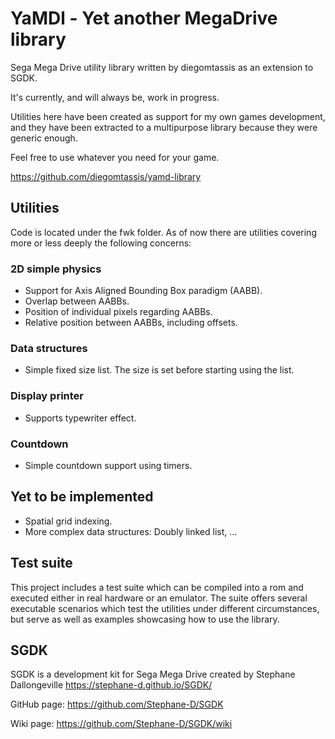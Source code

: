 # YaMDl - Yet another MegaDrive library

Sega Mega Drive utility library written by diegomtassis as an extension to SGDK.

It's currently, and will always be, work in progress.

Utilities here have been created as support for my own games development, and they have been extracted to a multipurpose library because they were generic enough.

Feel free to use whatever you need for your game.

https://github.com/diegomtassis/yamd-library


## Utilities

Code is located under the fwk folder. As of now there are utilities covering more or less deeply the following concerns:

### 2D simple physics

* Support for Axis Aligned Bounding Box paradigm (AABB).
* Overlap between AABBs.
* Position of individual pixels regarding AABBs.
* Relative position between AABBs, including offsets.

### Data structures

* Simple fixed size list. The size is set before starting using the list.


### Display printer

* Supports typewriter effect.


### Countdown

* Simple countdown support using timers.


## Yet to be implemented

* Spatial grid indexing.
* More complex data structures: Doubly linked list, ...


## Test suite

This project includes a test suite which can be compiled into a rom and executed either in real hardware or an emulator. The suite offers several executable scenarios which test the utilities under different circumstances, but serve as well as examples showcasing how to use the library.


## SGDK

SGDK is a development kit for Sega Mega Drive created by Stephane Dallongeville
https://stephane-d.github.io/SGDK/

GitHub page: https://github.com/Stephane-D/SGDK

Wiki page: https://github.com/Stephane-D/SGDK/wiki
